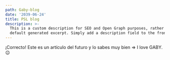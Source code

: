 ```yaml
---
path: Gaby-blog
date: '2039-06-24'
title: PSL blog
description: >-
  This is a custom description for SEO and Open Graph purposes, rather than the
  default generated excerpt. Simply add a description field to the frontmatter.
---
```


¡Correcto! Este es un artículo del futuro y lo sabes muy bien => I love GABY. 😉
